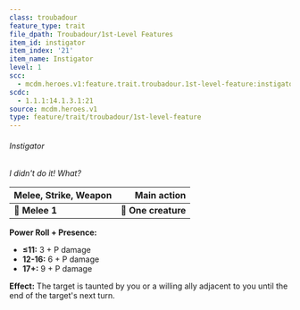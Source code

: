 ```yaml
---
class: troubadour
feature_type: trait
file_dpath: Troubadour/1st-Level Features
item_id: instigator
item_index: '21'
item_name: Instigator
level: 1
scc:
  - mcdm.heroes.v1:feature.trait.troubadour.1st-level-feature:instigator
scdc:
  - 1.1.1:14.1.3.1:21
source: mcdm.heroes.v1
type: feature/trait/troubadour/1st-level-feature
---
```


###### Instigator

*I didn't do it! What?*

| **Melee, Strike, Weapon** |     **Main action** |
| ------------------------- | ------------------: |
| **📏 Melee 1**            | **🎯 One creature** |

**Power Roll + Presence:**

- **≤11:** 3 + P damage
- **12-16:** 6 + P damage
- **17+:** 9 + P damage

**Effect:** The target is taunted by you or a willing ally adjacent to you until the end of the target's next turn.
